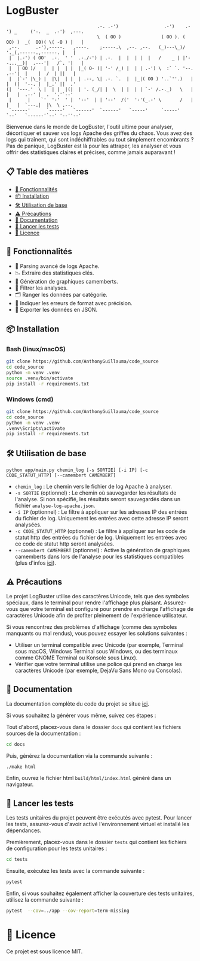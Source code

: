 # LogBuster

```
                                  .-. .-')                 .-')    .-') _     ('-.  _  .-')  ,---.
                                  \  ( OO )               ( OO ). (  OO) )  _(  OO)( \( -O ) |   |
 ,--.      .-'),-----.   ,----.    ;-----.\  ,--. ,--.   (_)---\_)/     '._(,------.,------. |   |
 |  |.-') ( OO'  .-.  ' '  .-./-') | .-.  |  |  | |  |   /    _ | |'--...__)|  .---'|   /`. '|   |
 |  | OO )/   |  | |  | |  |_( O- )| '-' /_) |  | | .-') \  :` `. '--.  .--'|  |    |  /  | ||   |
 |  |`-' |\_) |  |\|  | |  | .--, \| .-. `.  |  |_|( OO ) '..`''.)   |  |  (|  '--. |  |_.' ||  .'
(|  '---.'  \ |  | |  |(|  | '. (_/| |  \  | |  | | `-' /.-._)   \   |  |   |  .--' |  .  '.'`--' 
 |      |    `'  '-'  ' |  '--'  | | '--'  /('  '-'(_.-' \       /   |  |   |  `---.|  |\  \ .--. 
 `------'      `-----'   `------'  `------'   `-----'     `-----'    `--'   `------'`--' '--''--' 
```

Bienvenue dans le monde de LogBuster, l'outil ultime pour analyser, décortiquer et sauver vos logs Apache des griffes du chaos. Vous avez des logs qui traînent, qui sont indéchiffrables ou tout simplement encombrants ? Pas de panique, LogBuster est là pour les attraper, les analyser et vous offrir des statistiques claires et précises, comme jamais auparavant !

## 📋 Table des matières

- [👻 Fonctionnalités](#-fonctionnalités)
- [📦 Installation](#-installation)
- [🛠️ Utilisation de base](#️-utilisation-de-base)
- [⚠️ Précautions](#️-précautions)
- [📖 Documentation](#-documentation)
- [🧪 Lancer les tests](#-lancer-les-tests)
- [📜 Licence](#-licence)

## 👻 Fonctionnalités

- 📄 Parsing avancé de logs Apache.
- 📉 Extraire des statistiques clés.
- 🥧 Génération de graphiques camemberts.
- 🧽 Filtrer les analyses.
- 🗂️ Ranger les données par catégorie.
- 🧹 Indiquer les erreurs de format avec précision.
- 🚚 Exporter les données en JSON.

## 📦 Installation

### Bash (linux/macOS)
```bash
git clone https://github.com/AnthonyGuillauma/code_source
cd code_source
python -m venv .venv
source .venv/bin/activate
pip install -r requirements.txt
```

### Windows (cmd)
```bash
git clone https://github.com/AnthonyGuillauma/code_source
cd code_source
python -m venv .venv
.venv\Scripts\activate
pip install -r requirements.txt
```

## 🛠️ Utilisation de base

```
python app/main.py chemin_log [-s SORTIE] [-i IP] [-c CODE_STATUT_HTTP] [--camembert CAMEMBERT]
```
- `chemin_log` : Le chemin vers le fichier de log Apache à analyser.
- `-s SORTIE` (optionnel) : Le chemin où sauvegarder les résultats de l'analyse. Si non spécifié, les résultats seront sauvegardés dans un fichier `analyse-log-apache.json`.
- `-i IP` (optionnel) : Le filtre à appliquer sur les adresses IP des entrées du fichier de log. Uniquement les entrées avec cette adresse IP seront analysées.
- `-c CODE_STATUT_HTTP` (optionnel) : Le filtre à appliquer sur les code de statut http des entrées du fichier de log. Uniquement les entrées avec ce code de statut http seront analysées.
- `--camembert CAMEMBERT` (optionnel) : Active la génération de graphiques camemberts dans lors de l'analyse pour les statistiques compatibles (plus d'infos [ici](https://anthonyguillauma.github.io/code_source/#d-utilisation)).

## ⚠️ Précautions

Le projet LogBuster utilise des caractères Unicode, tels que des symboles spéciaux, dans le terminal pour rendre l'affichage plus plaisant. Assurez-vous que votre terminal est configuré pour prendre en charge l'affichage de caractères Unicode afin de profiter pleinement de l'expérience utilisateur.

Si vous rencontrez des problèmes d'affichage (comme des symboles manquants ou mal rendus), vous pouvez essayer les solutions suivantes :

- Utiliser un terminal compatible avec Unicode (par exemple, Terminal sous macOS, Windows Terminal sous Windows, ou des terminaux comme GNOME Terminal ou Konsole sous Linux).
- Vérifier que votre terminal utilise une police qui prend en charge les caractères Unicode (par exemple, DejaVu Sans Mono ou Consolas).

## 📖 Documentation

La documentation complète du code du projet se situe [ici](https://anthonyguillauma.github.io/code_source/
).

Si vous souhaitez la générer vous même, suivez ces étapes :

Tout d'abord, placez-vous dans le dossier `docs` qui contient les fichiers sources de la documentation :

```bash
cd docs
```

Puis, générez la documentation via la commande suivante :

```bash
./make html
```

Enfin, ouvrez le fichier html `build/html/index.html` généré dans un navigateur.

## 🧪 Lancer les tests

Les tests unitaires du projet peuvent être exécutés avec pytest. Pour lancer les tests, assurez-vous d'avoir activé l'environnement virtuel et installé les dépendances.

Premièrement, placez-vous dans le dossier `tests` qui contient les fichiers de configuration pour les tests unitaires :

```bash
cd tests
```

Ensuite, exécutez les tests avec la commande suivante :

```bash
pytest
```

Enfin, si vous souhaitez également afficher la couverture des tests unitaires, utilisez la commande suivante :

```bash
pytest  --cov=../app --cov-report=term-missing
```

# 📜 Licence

Ce projet est sous licence MIT.